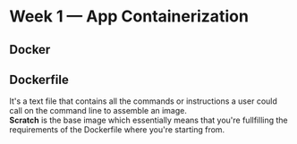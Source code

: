 # Week 1 — App Containerization

## Docker  



## Dockerfile  

It's a text file that contains all the commands or instructions a user could call on the command line to assemble an image.  
**Scratch** is the base image which essentially means that you're fullfilling the requirements of the Dockerfile where you're starting from.  
